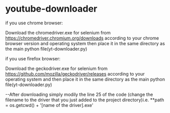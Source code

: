# youtube-downloader

if you use chrome browser:

Download the chromedriver.exe for selenium from https://chromedriver.chromium.org/downloads according to your chrome browser version and operating system then place it in the same directory as the main python file(yt-downloader.py)


if you use firefox browser:

Download the geckodriver.exe for selenium from https://github.com/mozilla/geckodriver/releases according to your operating system and then place it in the same directory as the main python file(yt-downloader.py)



--After downloading simply modily the line 25 of the code (change the filename to the driver that you just added to the project directory)i.e. **path = os.getcwd() + '\[name of the driver].exe'

